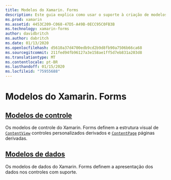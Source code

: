 ```yaml
---
title: Modelos do Xamarin. Forms
description: Este guia explica como usar o suporte à criação de modelos fornecido pelo Xamarin.Forms. Esse suporte inclui modelos de controle, que definem a estrutura visual de controles e páginas personalizados e modelos de dados, que definem a apresentação de dados em controles com suporte.
ms.prod: xamarin
ms.assetid: 4453C209-C068-47D5-A49B-0ECC95C0FB3B
ms.technology: xamarin-forms
author: davidbritch
ms.author: dabritch
ms.date: 01/13/2020
ms.openlocfilehash: d5610a37d4700edb9cd2b9d8fb90a7506b66ca68
ms.sourcegitcommit: 211fed94fb96127a3e158ae1ff5d7eb831a203d8
ms.translationtype: MT
ms.contentlocale: pt-BR
ms.lasthandoff: 01/15/2020
ms.locfileid: "75955688"
---
```

# <a name="xamarinforms-templates"></a>Modelos do Xamarin. Forms

## <a name="control-templatescontrol-templatemd"></a>[Modelos de controle](control-template.md)

Os modelos de controle do Xamarin. Forms definem a estrutura visual de [`ContentView`](xref:Xamarin.Forms.ContentView) controles personalizados derivados e [`ContentPage`](xref:Xamarin.Forms.ContentPage) páginas derivadas.

## <a name="data-templatesdata-templatesindexmd"></a>[Modelos de dados](data-templates/index.md)

Os modelos de dados do Xamarin. Forms definem a apresentação dos dados nos controles com suporte.
